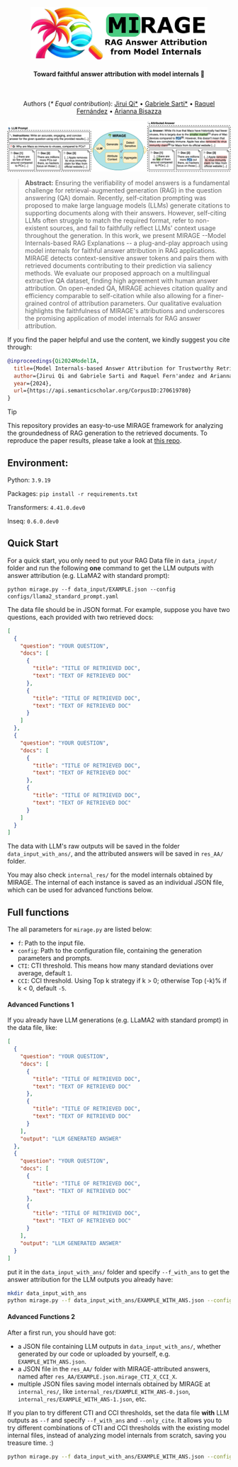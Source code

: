 <div align="center">
  <img src="fig/mirage_logo.png" width="400"/> 
  <h4> Toward faithful answer attribution with model internals 🌴 </h4> 
</div>
<br/>
<div align="center">
  
Authors (_* Equal contribution_): [Jirui Qi*](https://betswish.github.io/) • [Gabriele Sarti*](https://gsarti.com/) • [Raquel Fernández](https://staff.fnwi.uva.nl/r.fernandezrovira/) • [Arianna Bisazza](https://www.cs.rug.nl/~bisazza/)  
</div>

<img src="fig/mirage_illustration.png"/> 


> **Abstract:** Ensuring the verifiability of model answers is a fundamental challenge for retrieval-augmented generation (RAG) in the question answering (QA) domain. Recently, self-citation prompting was proposed to make large language models (LLMs) generate citations to supporting documents along with their answers. However, self-citing LLMs often struggle to match the required format, refer to non-existent sources, and fail to faithfully reflect LLMs' context usage throughout the generation. In this work, we present MIRAGE --Model Internals-based RAG Explanations -- a plug-and-play approach using model internals for faithful answer attribution in RAG applications. MIRAGE detects context-sensitive answer tokens and pairs them with retrieved documents contributing to their prediction via saliency methods. We evaluate our proposed approach on a multilingual extractive QA dataset, finding high agreement with human answer attribution. On open-ended QA, MIRAGE achieves citation quality and efficiency comparable to self-citation while also allowing for a finer-grained control of attribution parameters. Our qualitative evaluation highlights the faithfulness of MIRAGE's attributions and underscores the promising application of model internals for RAG answer attribution.

If you find the paper helpful and use the content, we kindly suggest you cite through:
```bibtex
@inproceedings{Qi2024ModelIA,
  title={Model Internals-based Answer Attribution for Trustworthy Retrieval-Augmented Generation},
  author={Jirui Qi and Gabriele Sarti and Raquel Fern'andez and Arianna Bisazza},
  year={2024},
  url={https://api.semanticscholar.org/CorpusID:270619780}
}
```

> [!TIP] 
> This repository provides an easy-to-use MIRAGE framework for analyzing the groundedness of RAG generation to the retrieved documents. To reproduce the paper results, please take a look at [this repo](github).

## Environment: 
Python: `3.9.19`

Packages: `pip install -r requirements.txt`

Transformers: `4.41.0.dev0`

Inseq: `0.6.0.dev0`

## Quick Start
For a quick start, you only need to put your RAG Data file in `data_input/` folder and run the following **one** command to get the LLM outputs with answer attribution (e.g. LLaMA2 with standard prompt):

```
python mirage.py --f data_input/EXAMPLE.json --config configs/llama2_standard_prompt.yaml
```

The data file should be in JSON format. For example, suppose you have two questions, each provided with two retrieved docs:
```json
[
  {
    "question": "YOUR QUESTION",
    "docs": [
      {
        "title": "TITLE OF RETRIEVED DOC",
        "text": "TEXT OF RETRIEVED DOC"
      },
      {
        "title": "TITLE OF RETRIEVED DOC",
        "text": "TEXT OF RETRIEVED DOC"
      }
    ]
  },
  {
    "question": "YOUR QUESTION",
    "docs": [
      {
        "title": "TITLE OF RETRIEVED DOC",
        "text": "TEXT OF RETRIEVED DOC"
      },
      {
        "title": "TITLE OF RETRIEVED DOC",
        "text": "TEXT OF RETRIEVED DOC"
      }
    ]
  }
]
```
The data with LLM's raw outputs will be saved in the folder `data_input_with_ans/`, and the attributed answers will be saved in `res_AA/` folder. 

You may also check `internal_res/` for the model internals obtained by MIRAGE. The internal of each instance is saved as an individual JSON file, which can be used for advanced functions below.

## Full functions
The all parameters for `mirage.py` are listed below:
- `f`: Path to the input file.
- `config`: Path to the configuration file, containing the generation parameters and prompts.
- `CTI`: CTI threshold. This means how many standard deviations over average, default `1`.
- `CCI`: CCI threshold. Using Top k strategy if k > 0; otherwise Top (-k)% if k < 0, default `-5`.

#### Advanced Functions 1
If you already have LLM generations (e.g. LLaMA2 with standard prompt) in the data file, like:
```json
[
  {
    "question": "YOUR QUESTION",
    "docs": [
      {
        "title": "TITLE OF RETRIEVED DOC",
        "text": "TEXT OF RETRIEVED DOC"
      },
      {
        "title": "TITLE OF RETRIEVED DOC",
        "text": "TEXT OF RETRIEVED DOC"
      }
    ],
    "output": "LLM GENERATED ANSWER"
  },
  {
    "question": "YOUR QUESTION",
    "docs": [
      {
        "title": "TITLE OF RETRIEVED DOC",
        "text": "TEXT OF RETRIEVED DOC"
      },
      {
        "title": "TITLE OF RETRIEVED DOC",
        "text": "TEXT OF RETRIEVED DOC"
      }
    ],
    "output": "LLM GENERATED ANSWER"
  }
]
```
put it in the `data_input_with_ans/` folder and specify `--f_with_ans` to get the answer attribution for the LLM outputs you already have:

```bash
mkdir data_input_with_ans
python mirage.py --f data_input_with_ans/EXAMPLE_WITH_ANS.json --config configs/llama2_standard_prompt.yaml --f_with_ans
```

#### Advanced Functions 2
After a first run, you should have got: 
- a JSON file containing LLM outputs in `data_input_with_ans/`, whether generated by our code or uploaded by yourself, e.g. `EXAMPLE_WITH_ANS.json`.
- a JSON file in the `res_AA/` folder with MIRAGE-attributed answers, named after `res_AA/EXAMPLE.json.mirage_CTI_X_CCI_X`.
- multiple JSON files saving model internals obtained by MIRAGE at `internal_res/`, like `internal_res/EXAMPLE_WITH_ANS-0.json`, `internal_res/EXAMPLE_WITH_ANS-1.json`, etc.

If you plan to try different CTI and CCI thresholds, set the data file **with** LLM outputs as `--f` and specify `--f_with_ans` and `--only_cite`.
It allows you to try different combinations of CTI and CCI thresholds with the existing model internal files, instead of analyzing model internals from scratch, saving you treasure time. :)
```bash
python mirage.py --f data_input_with_ans/EXAMPLE_WITH_ANS.json --config configs/llama2_standard_prompt.yaml --f_with_ans --only_cite --CTI X --CCI X
```
  
